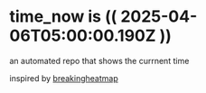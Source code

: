 # time_now is (( 2025-04-06T05:00:00.190Z ))

an automated repo that shows the currnent time

inspired by [breakingheatmap](https://github.com/breakingheatmap/breakingheatmap)